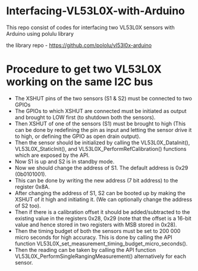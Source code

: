 # Interfacing-VL53L0X-with-Arduino
This repo consist of codes for interfacing two VL53L0X sensors with Arduino using polulu library

the library repo - https://github.com/pololu/vl53l0x-arduino


# Procedure to get two VL53L0X working on the same I2C bus
*	The XSHUT pins of the two sensors (S1 & S2) must be connected to two GPIOs
*	The GPIOs to which XSHUT are connected must be initiated as output and brought to LOW first (to shutdown both the sensors).
*	Then XSHUT of one of the sensors (S1) must be brought to high (This can be done by redefining the pin as input and letting the sensor drive it to high, or defining the GPIO as open drain output).
*	Then the sensor should be initialized by calling the VL53L0X_DataInit(), VL53L0X_StaticInit(), and VL53L0X_PerformRefCalibration() functions which are exposed by the API.
*	Now S1 is up and S2 is in standby mode.
*	Now we should change the address of S1. The default address is 0x29 (0b0101001). 
*	This can be done by writing the new address (7 bit address) to the register 0x8A. 
*	After changing the address of S1, S2 can be booted up by making the XSHUT of it high and initiating it. (We can optionally change the address of S2 too).
*	Then if there is a calibration offset it should be added/subtracted to the existing value in the registers 0x28, 0x29 (note that the offset is a 16-bit value and hence stored in two registers with MSB stored in 0x28).
*	Then the timing budget of both the sensors must be set to 200 000 micro seconds for high accuracy. This is done by calling the API function VL53L0X_set_measurement_timing_budget_micro_seconds().
*	Then the reading can be taken by calling the API function VL53L0X_PerformSingleRangingMeasurement() alternatively for each sensor.
